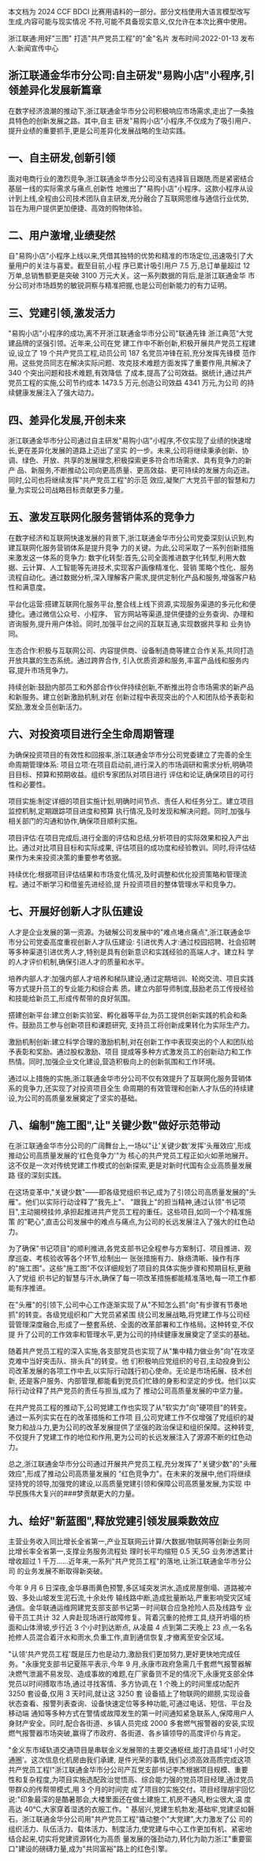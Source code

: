 本文档为 2024 CCF BDCI 比赛用语料的一部分。部分文档使用大语言模型改写生成,内容可能与现实情况 不符,可能不具备现实意义,仅允许在本次比赛中使用。 

浙江联通:用好"三图" 打造"共产党员工程"的"金"名片 发布时间:2022-01-13 发布人:新闻宣传中心

## 浙江联通金华市分公司:自主研发"易购小店"小程序,引领差异化发展新篇章

在数字经济浪潮的推动下,浙江联通金华市分公司积极响应市场需求,走出了一条独具特色的创新发展之路。其中,自主 研发"易购小店"小程序,不仅成为了吸引用户、提升业绩的重要抓手,更是公司差异化发展战略的生动实践。 

## 一、自主研发,创新引领

面对电商行业的激烈竞争,浙江联通金华市分公司没有选择盲目跟随,而是紧密结合基层一线的实际需求与痛点,创新性 地推出了"易购小店"小程序。这款小程序从设计到上线,全程由公司技术团队自主研发,充分融合了互联网思维与通信行业优势, 旨在为用户提供更加便捷、高效的购物体验。 

## 二、用户激增,业绩斐然

自"易购小店"小程序上线以来,凭借其独特的优势和精准的市场定位,迅速吸引了大量用户的关注与喜爱。截至目前,小程 序已累计吸引用户 7.5 万,总订单量超过 12 万单,总销售额更是突破 3100 万元大关。这一系列数据的背后,是浙江联通金华 市分公司对市场趋势的敏锐洞察与精准把握,也是公司创新能力的有力证明。 

## 三、党建引领,激发活力

"易购小店"小程序的成功,离不开浙江联通金华市分公司"联通先锋 浙江典范"大党建品牌的坚强引领。近年来,公司在党 建工作中不断创新,积极开展共产党员工程建设,设立了 19 个共产党员工程,动员公司 187 名党员冲锋在前,充分发挥先锋模 范作用。这些党员同志在解决实际问题、攻克技术难题方面发挥了重要作用,共解决了 340 个突出问题和技术难题,有效降低 了成本,提高了公司效益。据统计,通过共产党员工程的实施,公司节约成本 1473.5 万元,创造公司效益 4341 万元,为公司 的持续健康发展注入了强大动力。 

## 四、差异化发展,开创未来

浙江联通金华市分公司通过自主研发"易购小店"小程序,不仅实现了业绩的快速增长,更在差异化发展的道路上迈出了坚实 的一步。未来,公司将继续秉承创新、协调、绿色、开放、共享的发展理念,积极探索更多符合市场需求、具有竞争力的新产 品、新服务,不断推动公司向更高质量、更高效益、更可持续的发展方向迈进。同时,公司也将继续发挥"共产党员工程"的示范 效应,凝聚广大党员干部的智慧和力量,为实现公司战略目标贡献更多力量。 

## 五、激发互联网化服务营销体系的竞争力

在数字经济和互联网快速发展的背景下,浙江联通金华市分公司党委深刻认识到,构建互联网化服务营销体系是提升竞争 力的关键。为此,公司采取了一系列创新措施来激发这一体系的竞争力:
数字化转型:首先,公司全面推进数字化转型,利用大数据、云计算、人工智能等先进技术,实现客户画像精准化、营销 策略个性化、服务流程自动化。通过数据分析,深入理解客户需求,提供定制化产品和服务,增强客户粘性和满意度。

平台化运营:搭建互联网化服务平台,整合线上线下资源,实现服务渠道的多元化和便捷化。通过微信公众号、小程序、
官方网站等渠道,提供便捷的业务查询、办理和咨询服务,提升用户体验。同时,加强平台之间的互联互通,实现数据共享和 业务协同。

生态合作:积极与互联网公司、内容提供商、设备制造商等建立合作关系,共同打造开放共赢的生态系统。通过跨界合作, 引入优质资源和服务,丰富产品线和服务内容,提升市场竞争力。

持续创新:鼓励内部员工和外部合作伙伴持续创新,不断推出符合市场需求的新产品和新服务。建立创新激励机制,对在 创新过程中表现突出的个人和团队给予表彰和奖励,激发全员创新活力。 

## 六、对投资项目进行全生命周期管理

为确保投资项目的有效性和回报率,浙江联通金华市分公司党委建立了完善的全生命周期管理体系: 项目立项:在项目启动前,进行深入的市场调研和需求分析,明确项目目标、预算和预期收益。组织专家团队对项目进行 评估和论证,确保项目的可行性和必要性。

项目实施:制定详细的项目实施计划,明确时间节点、责任人和任务分工。建立项目监控机制,定期跟踪项目进度和预算 执行情况,及时发现和解决问题。同时,加强与相关部门的沟通和协作,确保项目顺利实施。

项目评估:在项目完成后,进行全面的评估和总结,分析项目的实际效果和投入产出比。通过对比项目目标和实际成果, 评估项目的成功度和经验教训。同时,将评估结果作为未来投资决策的重要参考依据。

持续优化:根据项目评估结果和市场变化情况,及时调整和优化投资策略和管理流程。通过不断学习和借鉴先进经验,提 升投资项目的整体管理水平和竞争力。 

## 七、开展好创新人才队伍建设

人才是企业发展的第一资源。为破解公司发展中的"难点堵点痛点",浙江联通金华市分公司党委高度重视创新人才队伍建设:
引进优秀人才:通过校园招聘、社会招聘等多种渠道引进优秀人才,特别是具有创新意识和实践经验的高端人才。建立科 学的人才评价机制,确保引进人才的质量和水平。

培养内部人才:加强内部人才培养和梯队建设,通过定期培训、轮岗交流、项目实践等方式提升员工的专业能力和综合素 质。建立内部导师制度,鼓励老员工传授经验和技能给新员工,形成传帮带的良好氛围。

搭建创新平台:建立创新实验室、孵化器等平台,为员工提供创新实践的机会和条件。鼓励员工参与创新项目和课题研究, 支持员工将创新成果转化为实际生产力。

激励机制创新:建立科学合理的激励机制,对在创新工作中表现突出的个人和团队给予表彰和奖励。通过股权激励、项目 提成等多种方式激发员工的创新动力和工作热情。同时,加强企业文化建设,营造积极向上的创新氛围和工作环境。

通过以上措施的实施,浙江联通金华市分公司不仅有效提升了互联网化服务营销体系的竞争力,还实现了对投资项目全生 命周期的有效管理和创新人才队伍的持续建设,为公司的高质量发展奠定了坚实的基础。 

## 八、编制"施工图",让"关键少数"做好示范带动

在浙江联通金华市分公司的广阔舞台上,一场以"让'关键少数'发挥'头雁效应',形成推动公司高质量发展的'红色竞争力'"为 核心的共产党员工程正如火如荼地展开。这不仅是一次对传统党建工作模式的创新探索,更是对新时代国有企业高质量发展路 径的深刻实践。

在这场变革中,"关键少数"——即各级党组织书记,成为了引领公司高质量发展的"头雁"。他们以实际行动诠释了"我先上"、
"跟我上"的担当精神,通过认领"书记项目",主动揭榜挂帅,承担起推进共产党员工程的重任。这些项目,如同一个个精准施策 的"靶心",直击公司发展中的难点与痛点,为公司的长远发展注入了强大的红色动力。

为了确保"书记项目"的顺利推进,各党支部书记全程参与方案制订、项目推进、观摩巡查、考核验收等各个环节,绘制出一 张张措施有力、脉络清晰、操作有序的"施工图"。这些"施工图"不仅详细规划了项目的具体实施步骤和预期目标,更融入了党组 织书记的智慧与汗水,确保了每一项改革措施都能精准落地,每一项工作都能有序推进。

在"头雁"的引领下,公司中心工作逐渐实现了从"不知怎么抓"向"有步骤有节奏地抓"的转变。各级党组织和广大党员紧紧围 绕公司发展战略,将党建工作与公司经营管理深度融合,形成了一整套系统、全面的改革部署和工作格局。这种转变,不仅提 升了公司的工作效率和管理水平,更为公司的持续健康发展奠定了坚实的基础。

随着共产党员工程的深入实施,各支部党员也实现了从"集中精力做业务"向"在攻坚克难中当好突击队、排头兵"的转变。他 们积极响应党组织的号召,主动投身到公司改革发展的各项工作中去,以实际行动践行初心使命。无论是市场拓展、技术创新, 还是客户服务、内部管理,都能看到党员们忙碌的身影和坚定的步伐。他们以实际行动诠释了共产党员的责任与担当,成为了 推动公司高质量发展的中坚力量。

在共产党员工程的推动下,公司党建工作也实现了从"软实力"向"硬项目"的转变。通过一系列实实在在的改革措施和工作项 目,公司党建工作不仅增强了党组织的凝聚力和战斗力,更为公司的改革发展提供了坚强的政治保证和组织保障。这种转变, 不仅提升了党建工作的地位和作用,更为公司的长远发展注入了源源不断的红色动力。

总之,浙江联通金华市分公司通过开展共产党员工程,充分发挥了"关键少数"的"头雁效应",形成了推动公司高质量发展的
"红色竞争力"。在未来的发展中,他们将继续坚持党的领导,加强党的建设,以高质量党建引领和保障公司高质量发展,为实现 中华民族伟大复兴的\#\#\#梦贡献更大的力量。 

## 九、绘好"新蓝图",释放党建引领发展乘数效应

主营业务收入同比增长全省第一,产业互联网云计算/大数据/物联网等创新业务同比增长率全省第一,支撑业务服务流程处 理时长平均缩短 0.5 天,5G 业务渗透累计增收超过 1 千万……近年来,一系列"共产党员工程"的落地,让浙江联通金华市分公司 的业务发展不断取得新突破。

今年 9 月 6 日深夜,金华暴雨黄色预警,多区域突发洪水,造成房屋倒塌、道路被冲毁、多处山坡发生泥石流,十余处传 输线路中断,造成批量断站,严重影响受灾区域通信。金华联通运维网建党支部支部书记第一时间联合应急抢险人员及线路专 业骨干员工共计 32 人奔赴现场进行故障修复。背着沉重的抢修工具,绕开坍塌的桥面和山体滑坡,步行近 3 个小时到达断点, 从凌晨 4 点到第二天晚上 23 点,一名名抢修人员混合着汗水和雨水,负重工作,直到通信恢复,才撤离至安全区域。

"认领'共产党员工程'既是压力也是动力,激励我们更加努力,更好更快地完成任务。"永康党支部书记夏陈平表示,今年 9 月,永康市政府急需几千套燃气报警器解决燃气泄漏不易发现、造成事故的难题,在厂家备货不足的情况下,永康党支部全体 党员以时间搏取市场,通过寻找客情、多方协调,在 1 个晚上的时间里成功配齐 3250 套设备,仅用 3 天时间,就让这 3250 套 设备插上了物联网的翅膀,实现设备状态查看、报警列表查询、设备快速定位等多种功能,可通过电话、短信、平台及移动端 通知等多种方式在警情或故障发生的第一时间通知紧急联系人,保障用户人身财产安全。同时,配合各街道、乡镇人员完成 2000 多套燃气报警器的安装,实现燃气报警器市场突破,赢得了市政府、各街道、各乡镇领导的高度评价与肯定。

"金义东市域轨道交通项目是串联金义发展带的主要交通枢纽,能打造县域'1 小时交通圈'。这次信息化机房由我们承建, 是件光荣的事情,我们必须高效高质完成这项共产党员工程!"浙江联通金华市分公司产互党支部书记李杰根据项目规模、重要 性和复杂程度,为项目实施选配政治觉悟高、综合能力强的党员项目经理,通过党员带群众的传帮带模式,用 3 个月的时间完 成了项目的实施交付。项目经理胡宇回忆说:"印象最深的是酷暑那会,大楼里面还在做土建施工,机房不通风,粉尘很大,温 度高达 40℃,大家穿着湿透的衣服工作。" 
基层兴,党建生机勃发;基础牢,党建坚如磐石。浙江联通金华分公司用"共产党员工程"撬动整个"大党建",大力激发了公 司的组织活力、队伍活力、载体活力、制度活力,使党建与中心工作更加有机、紧密地结合起来,切实将党建资源转化为高质 量发展的强劲动力,转化为助力浙江"重要窗口"建设的磅礴力量,成为"共同富裕"路上的红色引擎。